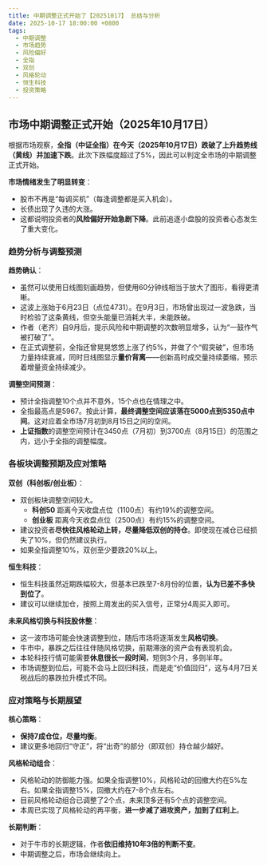 ```yaml
---
title: 中期调整正式开始了【20251017】 总结与分析
date: 2025-10-17 18:00:00 +0800
tags: 
  - 中期调整
  - 市场趋势
  - 风险偏好
  - 全指
  - 双创
  - 风格轮动
  - 恒生科技
  - 投资策略
---
```


## 市场中期调整正式开始（2025年10月17日）

根据市场观察，**全指（中证全指）在今天（2025年10月17日）跌破了上升趋势线（黄线）并加速下跌**。此次下跌幅度超过了5%，因此可以判定全市场的中期调整正式开始。

**市场情绪发生了明显转变**：

*   股市不再是“每调买机”（每逢调整都是买入机会）。
*   长债出现了久违的大涨。
*   这都说明投资者的**风险偏好开始急剧下降**。此前追逐小盘股的投资者心态发生了重大变化。

### 趋势分析与调整预测

**趋势确认**：

*   虽然可以使用日线图刻画趋势，但使用60分钟线相当于放大了图形，看得更清晰。
*   这波上涨始于6月23日（点位4731）。在9月3日，市场曾出现过一波急跌，当时检验了这条黄线，但空头能量已消耗大半，未能跌破。
*   作者（老齐）自9月后，提示风险和中期调整的次数明显增多，认为“一鼓作气被打破了”。
*   在正式调整前，全指还曾晃晃悠悠上涨了约5%，并做了个“假突破”，但市场力量持续衰减，同时日线图显示**量价背离**——创新高时成交量持续萎缩，预示着增量资金持续减少。

**调整空间预测**：

*   预计全指调整10个点并不意外，15个点也在情理之中。
*   全指最高点是5967。按此计算，**最终调整空间应该落在5000点到5350点中间**。这对应着全市场7月初到8月15日之间的空间。
*   **上证指数**的调整空间预计在3450点（7月初）到3700点（8月15日）的范围之内，远小于全指的调整幅度。

### 各板块调整预期及应对策略

**双创（科创板/创业板）**：

*   双创板块调整空间较大。
    *   **科创50** 距离今天收盘点位（1100点）有约19%的调整空间。
    *   **创业板** 距离今天收盘点位（2500点）有约15%的调整空间。
*   建议投资者**尽快往风格轮动上转，尽量降低双创的持仓**。即使现在减仓已经损失了10%，但仍然建议执行。
*   如果全指调整10%，双创至少要跌20%以上。

**恒生科技**：

*   恒生科技虽然近期跌幅较大，但基本已跌至7-8月份的位置，**认为已差不多快到位了**。
*   建议可以继续加仓，按照上周发出的买入信号，正常分4周买入即可。

**未来风格切换与科技股休整**：

*   这一波市场可能会快速调整到位，随后市场将逐渐发生**风格切换**。
*   牛市中，暴跌之后往往伴随风格切换，前期滞涨的资产会有表现机会。
*   本轮科技行情可能需要**休息很长一段时间**，短则3个月，多则半年。
*   市场调整到位后，可能不会马上回归科技，而是走“价值回归”，这与4月7日关税战后的暴跌拉升模式不同。

### 应对策略与长期展望

**核心策略**：

*   **保持7成仓位，尽量均衡**。
*   建议更多地回归“守正”，将“出奇”的部分（即双创）持仓越少越好。

**风格轮动组合**：

*   风格轮动的防御能力强。如果全指调整10%，风格轮动的回撤大约在5%左右。如果全指调整15%，回撤大约在7-8个点左右。
*   目前风格轮动组合已调整了2个点，未来顶多还有5个点的调整空间。
*   本周已实现了风格轮动的再平衡，**进一步减了进攻资产，加到了红利上**。

**长期判断**：

*   对于牛市的长期逻辑，作者**依旧维持10年3倍的判断不变**。
*   中期调整之后，市场会继续向上。
